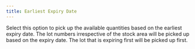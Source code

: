 ```yaml
---
title: Earliest Expiry Date
---
```



Select this option to pick up the available quantities based on the  earliest expiry date. The lot numbers irrespective of the stock area will  be picked up based on the expiry date. The lot that is expiring first  will be picked up first.
